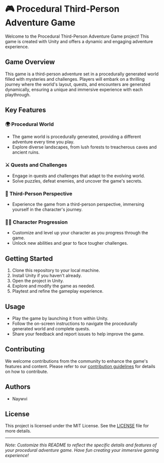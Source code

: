 # 🎮 Procedural Third-Person Adventure Game

Welcome to the Procedural Third-Person Adventure Game project! This game is created with Unity and offers a dynamic and engaging adventure experience.

## Game Overview

This game is a third-person adventure set in a procedurally generated world filled with mysteries and challenges. Players will embark on a thrilling journey where the world's layout, quests, and encounters are generated dynamically, ensuring a unique and immersive experience with each playthrough.

## Key Features

### 🌍 Procedural World
- The game world is procedurally generated, providing a different adventure every time you play.
- Explore diverse landscapes, from lush forests to treacherous caves and ancient ruins.

### ⚔️ Quests and Challenges
- Engage in quests and challenges that adapt to the evolving world.
- Solve puzzles, defeat enemies, and uncover the game's secrets.

### 👥 Third-Person Perspective
- Experience the game from a third-person perspective, immersing yourself in the character's journey.

### 🦸‍♂️ Character Progression
- Customize and level up your character as you progress through the game.
- Unlock new abilities and gear to face tougher challenges.

## Getting Started

1. Clone this repository to your local machine.
2. Install Unity if you haven't already.
3. Open the project in Unity.
4. Explore and modify the game as needed.
5. Playtest and refine the gameplay experience.

## Usage

- Play the game by launching it from within Unity.
- Follow the on-screen instructions to navigate the procedurally generated world and complete quests.
- Share your feedback and report issues to help improve the game.

## Contributing

We welcome contributions from the community to enhance the game's features and content. Please refer to our [contribution guidelines](CONTRIBUTING.md) for details on how to contribute.

## Authors

- Naywvi

## License

This project is licensed under the MIT License. See the [LICENSE](LICENSE) file for more details.

---

*Note: Customize this README to reflect the specific details and features of your procedural adventure game. Have fun creating your immersive gaming experience!*
